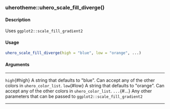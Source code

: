 ### uherotheme::uhero_scale_fill_diverge()

#### Description

Uses `ggplot2::scale_fill_gradient2`

#### Usage

``` R
uhero_scale_fill_diverge(high = "blue", low = "orange", ...)
```

#### Arguments

  --------------- -------------------------------------------------------------------------------------------------
  `high`{#high}   A string that defaults to \"blue\". Can accept any of the other colors in `uhero_color_list`.
  `low`{#low}     A string that defaults to \"orange\". Can accept any of the other colors in `uhero_color_list`.
  `...`{#...}     Any other parameters that can be passed to `ggplot2::scale_fill_gradient2`
  --------------- -------------------------------------------------------------------------------------------------
